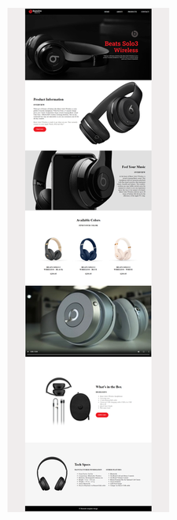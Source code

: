 ![Gadgetsite](https://github.com/Archu09/UI-Design-Work/blob/ef48e2515e3f2708f018f319cf83c15690f60b8b/GadgetSite_Using_NestedTable/Site%20ScreenShot1.png)
